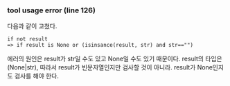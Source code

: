 ### tool usage error (line 126)

다음과 같이 고쳤다.
```
if not result 
=> if result is None or (isinsance(result, str) and str=="")
```
에러의 원인은 result가 str일 수도 있고 None일 수도 있기 때문이다.
result의 타입은 (None|str), 따라서 result가 빈문자열인지만 검사할 것이 아니라.
result가 None인지도 검사를 해야 한다.
